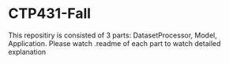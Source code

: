 # CTP431-Fall

This repositiry is consisted of 3 parts: DatasetProcessor, Model, Application.
Please watch .readme of each part to watch detailed explanation
